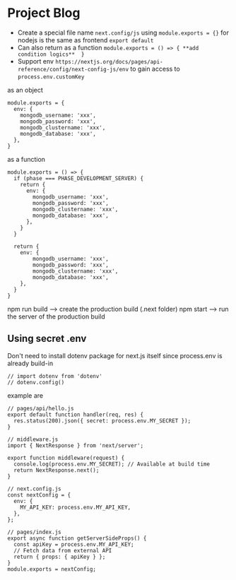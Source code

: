 # Project Blog

- Create a special file name `next.config/js` using `module.exports = {}` for nodejs is the same as frontend `export default`
- Can also return as a function `module.exports = () => { **add condition logics**  }`
- Support env `https://nextjs.org/docs/pages/api-reference/config/next-config-js/env` to gain access to `process.env.customKey`

as an object
```
module.exports = {
  env: {
    mongodb_username: 'xxx',
    mongodb_password: 'xxx',
    mongodb_clustername: 'xxx',
    mongodb_database: 'xxx',
  },
}
```

as a function

````
module.exports = () => {
  if (phase === PHASE_DEVELOPMENT_SERVER) {
    return {
      env: {
        mongodb_username: 'xxx',
        mongodb_password: 'xxx',
        mongodb_clustername: 'xxx',
        mongodb_database: 'xxx',
      },
    }
  }

  return {
    env: {
        mongodb_username: 'xxx',
        mongodb_password: 'xxx',
        mongodb_clustername: 'xxx',
        mongodb_database: 'xxx',
    },
  }
}
````

npm run build --> create the production build (.next folder)
npm start --> run the server of the production build

## Using secret .env
Don't need to install dotenv package for next.js itself since process.env is already build-in
```
// import dotenv from 'dotenv'
// dotenv.config()
```

example are 
```
// pages/api/hello.js
export default function handler(req, res) {
  res.status(200).json({ secret: process.env.MY_SECRET });
}

// middleware.js
import { NextResponse } from 'next/server';

export function middleware(request) {
  console.log(process.env.MY_SECRET); // Available at build time
  return NextResponse.next();
}

// next.config.js
const nextConfig = {
  env: {
    MY_API_KEY: process.env.MY_API_KEY,
  },
};

// pages/index.js
export async function getServerSideProps() {
  const apiKey = process.env.MY_API_KEY;
  // Fetch data from external API
  return { props: { apiKey } };
}
module.exports = nextConfig;

```

